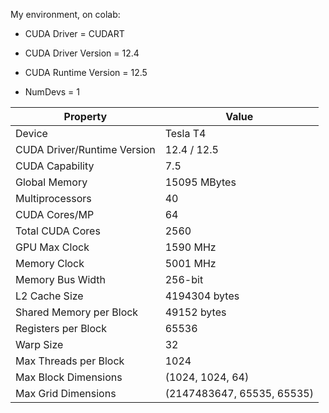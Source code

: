 My environment, on colab:

- CUDA Driver = CUDART

- CUDA Driver Version = 12.4

- CUDA Runtime Version = 12.5

- NumDevs = 1

| Property | Value |
|----------|-------|
| Device | Tesla T4 |
| CUDA Driver/Runtime Version | 12.4 / 12.5 |
| CUDA Capability | 7.5 |
| Global Memory | 15095 MBytes |
| Multiprocessors | 40 |
| CUDA Cores/MP | 64 |
| Total CUDA Cores | 2560 |
| GPU Max Clock | 1590 MHz |
| Memory Clock | 5001 MHz |
| Memory Bus Width | 256-bit |
| L2 Cache Size | 4194304 bytes |
| Shared Memory per Block | 49152 bytes |
| Registers per Block | 65536 |
| Warp Size | 32 |
| Max Threads per Block | 1024 |
| Max Block Dimensions | (1024, 1024, 64) |
| Max Grid Dimensions | (2147483647, 65535, 65535) |
